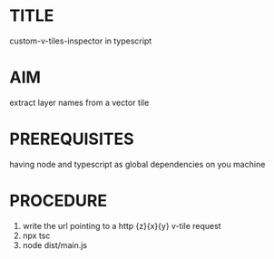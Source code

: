 # TITLE
custom-v-tiles-inspector in typescript

# AIM
extract layer names from a vector tile

# PREREQUISITES
having node and typescript as global dependencies on you machine

# PROCEDURE
1. write the url pointing to a http {z}{x}{y} v-tile request 
2. npx tsc
3. node dist/main.js